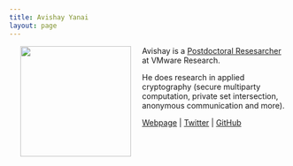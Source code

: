 ```yaml
---
title: Avishay Yanai
layout: page
---
```


<img align="left" height="200" src="../img/avishay.jpg" hspace="20"> 

Avishay is a [Postdoctoral Resesarcher](https://research.vmware.com/researchers/avishay-yanai) at VMware Research.

He does research in applied cryptography (secure multiparty computation, private set intersection, anonymous communication and more). 

[Webpage](https://https://www.yanai.io/) \| [Twitter](https://twitter.com/AvishaiY) \| [GitHub](https://github.com/AvishayYanay)

